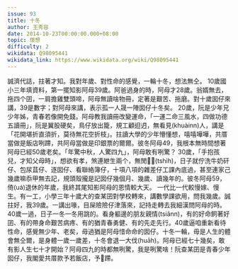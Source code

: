 ```yaml
---
issue: 93
title: 十冬
author: 王秀容
date: 2014-10-23T00:00:00.000+08:00
topic: 懷想
difficulty: 2
wikidata: Q98095441
wikidata_link: https://www.wikidata.org/wiki/Q98095441
---
```

誠濟代誌，拄著才知。我對年歲、對性命的感覺，一輪十冬，想法無仝。
10歲國小三年填資料，第一擺知影阿母39歲。阿爸過身的時，阿母才28歲。翁婿無去，拖四个囝，一肩擔雞雙頭啼，阿母無讀啥物冊，定著是艱苦、拖磨。對十歲囡仔來講，39是數字；對阿母來講，表示孤一人晟一陣囡仔十冬矣。
20歲，阮是少年兄少年姊，青春若像開免錢。阿母教我讀冊改變運命，「一運二命三風水，四做功德五讀冊」，阮是翼股硬矣，鳥仔放出籠，規工顧𨑨迌，無看見(khuàinn)人，講是「花開堪折直須折，莫待無花空折枝」。拄讀大學的少年懵懂想，嘻嘻嘩嘩，共厝當做是飯店咧蹛，共阿母當做是印銀票的爾爾。彼冬阿母49，我根本無時間想著阿母已經50歲老矣。「年驚中秋，人驚四九」，阿母敢有咧驚？
30歲，「手抱孩兒，才知父母時」，想欲有孝，煞連紲生兩个，無閒𩑾𩑾(tshih)，日子就佇洗牛奶矸仔、包尿苴仔、逐囡仔、看聯絡簿仔，十項八項的雜差仔工課內底過，甚至連家己幾歲嘛忝甲無去記，規頭殼攏是記囡仔幾個月、幾歲、讀幾年的。彼冬阿母59，倚(uá)退休的年歲，我終其尾知影阿母的恩情較大天。
一代比一代較慢嫁、慢生。有一工，小學三年十歲大的查某囝對學校轉來，講數學課欲用，問我幾歲。誠拄好，我39歲。一講出喙，目屎險險仔津落來，記持走轉去我細漢問阿母的時。
40歲一過，日子一冬一冬用跳的。看身軀邊的朋友親情(tsiânn)，有的好命飼著好囝、有的帶身命艱苦病疼、有的猶青春勇健、有的先走先行。40歲逼咱重新看待性命，感覺無少年、老矣，毋過猶是阿母惜命命的囡仔。十冬一輪，毋是人生的體會無仝爾，是身體一歲一歲差，十冬會退一大伐(hua̍h)。阿母已經七十幾矣，敢有影人生七十才開始？阿母四九的時都無咧驚，我是咧驚啥！阮查某囝是青春少年囡仔，我閣愛共厝款予若飯店，予𪜶蹛。